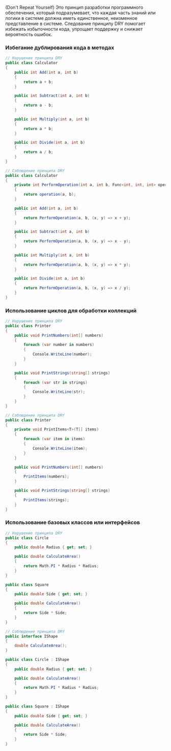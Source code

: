 (Don't Repeat Yourself)
Это принцип разработки программного обеспечения, который подразумевает, что каждая часть знаний или логики в системе должна иметь единственное, неизменное представление в системе. Следование принципу DRY помогает избежать избыточности кода, упрощает поддержку и снижает вероятность ошибок.

### Избегание дублирования кода в методах
```c#
// Нарушение принципа DRY
public class Calculator
{
    public int Add(int a, int b)
    {
        return a + b;
    }

    public int Subtract(int a, int b)
    {
        return a - b;
    }

    public int Multiply(int a, int b)
    {
        return a * b;
    }

    public int Divide(int a, int b)
    {
        return a / b;
    }
}

// Соблюдение принципа DRY
public class Calculator
{
    private int PerformOperation(int a, int b, Func<int, int, int> operation)
    {
        return operation(a, b);
    }

    public int Add(int a, int b)
    {
        return PerformOperation(a, b, (x, y) => x + y);
    }

    public int Subtract(int a, int b)
    {
        return PerformOperation(a, b, (x, y) => x - y);
    }

    public int Multiply(int a, int b)
    {
        return PerformOperation(a, b, (x, y) => x * y);
    }

    public int Divide(int a, int b)
    {
        return PerformOperation(a, b, (x, y) => x / y);
    }
}

```

### Использование циклов для обработки коллекций
```c#
// Нарушение принципа DRY
public class Printer
{
    public void PrintNumbers(int[] numbers)
    {
        foreach (var number in numbers)
        {
            Console.WriteLine(number);
        }
    }

    public void PrintStrings(string[] strings)
    {
        foreach (var str in strings)
        {
            Console.WriteLine(str);
        }
    }
}

// Соблюдение принципа DRY
public class Printer
{
    private void PrintItems<T>(T[] items)
    {
        foreach (var item in items)
        {
            Console.WriteLine(item);
        }
    }

    public void PrintNumbers(int[] numbers)
    {
        PrintItems(numbers);
    }

    public void PrintStrings(string[] strings)
    {
        PrintItems(strings);
    }
}

```
### Использование базовых классов или интерфейсов
```c#
// Нарушение принципа DRY
public class Circle
{
    public double Radius { get; set; }

    public double CalculateArea()
    {
        return Math.PI * Radius * Radius;
    }
}

public class Square
{
    public double Side { get; set; }

    public double CalculateArea()
    {
        return Side * Side;
    }
}

// Соблюдение принципа DRY
public interface IShape
{
    double CalculateArea();
}

public class Circle : IShape
{
    public double Radius { get; set; }

    public double CalculateArea()
    {
        return Math.PI * Radius * Radius;
    }
}

public class Square : IShape
{
    public double Side { get; set; }

    public double CalculateArea()
    {
        return Side * Side;
    }
}

```